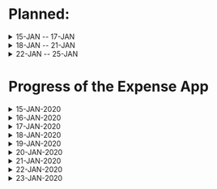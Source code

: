 # Planned:

<details>
 <summary>15-JAN -- 17-JAN</summary>
 <p>DB and Server side</p>
</details>
<details>
 <summary>18-JAN -- 21-JAN</summary>
 <p>Client side</p>
</details>
<details>
 <summary>22-JAN -- 25-JAN</summary>
 <p>Integration</p>
</details>

# Progress of the Expense App

<details>
 <summary>15-JAN-2020</summary>
 <li>Done intial server setup</li>
 <li>Created mongoDB model for transaction</li>
</details>

<details>
 <summary>16-JAN-2020</summary>
 <p>Added Navbar</p>
</details>

<details>
 <summary>17-JAN-2020</summary>
 <p>Added Transactions Cards</p>
</details>

<details>
 <summary>18-JAN-2020</summary>
 <p>Integrated Redux</p>
 <p>Updated Transactions component for get all transactions through redux</p>
</details>

<details>
 <summary>19-JAN-2020</summary>
 <p>Added Transaction Modal to add new transaction details</p>
 <p>Added add and delete reducers for transactions</p>
 <p>Created new route for authentication</p>
 <p>Created middleware for auth</p>
</details>

<details>
 <summary>20-JAN-2020</summary>
 <p>Coming soon...</p>
</details>

<details>
 <summary>21-JAN-2020</summary>
 <p>Coming soon...</p>
</details>

<details>
 <summary>22-JAN-2020</summary>
 <p>Added Loader for loading</p>
 <p>Added confirm password field for registration</p>
 <p>Added confirm delete modal before deleting transaction</p>
</details>

<details>
 <summary>23-JAN-2020</summary>
 <p>Coming soon...</p>
</details>
